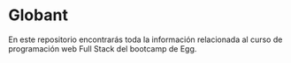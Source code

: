 # Globant

En este repositorio encontrarás toda la información relacionada al curso de programación web Full Stack del bootcamp de Egg.
